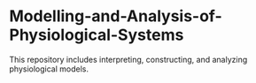 # Modelling-and-Analysis-of-Physiological-Systems
This repository includes interpreting, constructing, and analyzing physiological models.
